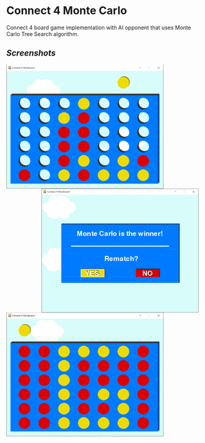 # Connect 4 Monte Carlo
Connect 4 board game implementation with AI opponent that uses Monte Carlo Tree Search algorithm.

## *Screenshots*

<p><img align="left" height="325" src="images/img1.png" alt="Screenshot 1"></p>
<p><img align="right" height="325" src="images/img2.png" alt="Screenshot 2"></p>
<p><img align="left" height="325" src="images/img3.png" alt="Screenshot 3"></p>
